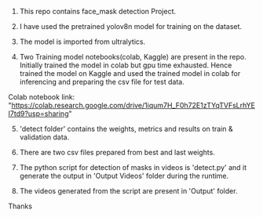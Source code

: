 1. This repo contains face_mask detection Project.

2. I have used the pretrained yolov8n model for training on the dataset.

3. The model is imported from ultralytics.

4. Two Training model notebooks(colab, Kaggle) are present in the repo. 
Initially trained the model in colab but gpu time exhausted. Hence trained the model on Kaggle and used the trained model in colab for inferencing and preparing the csv file for test data.

Colab notebook link: "https://colab.research.google.com/drive/1iqum7H_F0h72E1zTYqTVFsLrhYEI7td9?usp=sharing"

5. 'detect folder' contains the weights, metrics and results on train & validation data.
 
6. There are two csv files prepared from best and last weights.

7. The python script for detection of masks in videos is 'detect.py' and it generate the output in 'Output Videos' folder during the runtime.

8. The videos generated from the script are present in 'Output' folder.

Thanks